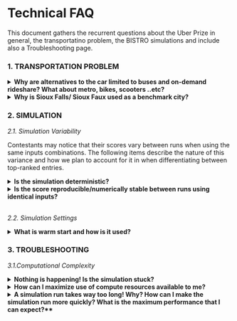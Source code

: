 # Technical FAQ

This document gathers the recurrent questions about the Uber Prize in general, the transportatino problem, the BISTRO simulations and include also a Troubleshooting page.


### 1. TRANSPORTATION PROBLEM
<details>
<summary><strong>Why are alternatives to the car limited to buses and on-demand rideshare? What about metro, bikes, scooters ..etc?</strong></summary>
<br>
to be filled
</details>


<details>
<summary><strong>Why is Sioux Falls/ Sioux Faux used as a benchmark city?</strong></summary>
<br>
to be filled
</details>

### 2. SIMULATION

*2.1. Simulation Variability*

Contestants may notice that their scores vary between runs when using the same inputs combinations. The following items describe the nature of this variance and how we plan to account for it in when differentiating between top-ranked entries.

<details>
<summary><strong>Is the simulation deterministic?</strong></summary>
<br>
to be filled
</details>

<details>
<summary><strong>Is the score reproducible/numerically stable between runs using identical inputs?</strong></summary>
<br>
to be filled
</details><br>

*2.2. Simulation Settings*

<details>
<summary><strong>What is warm start and how is it used?</strong></summary>
<br>
to be filled
</details>



### 3. TROUBLESHOOTING

*3.1.Computational Complexity*

<details>
<summary><strong>Nothing is happening! Is the simulation stuck?</strong></summary>
<br>
to be filled
</details>

<details>
<summary><strong>How can I maximize use of compute resources available to me?</strong></summary>
<br>
to be filled
</details>

<details>
<summary><strong>A simulation run takes way too long! Why? How can I make the simulation run more quickly? What is the maximum performance that I can expect?**</summary>
<br>
to be filled
</details>


